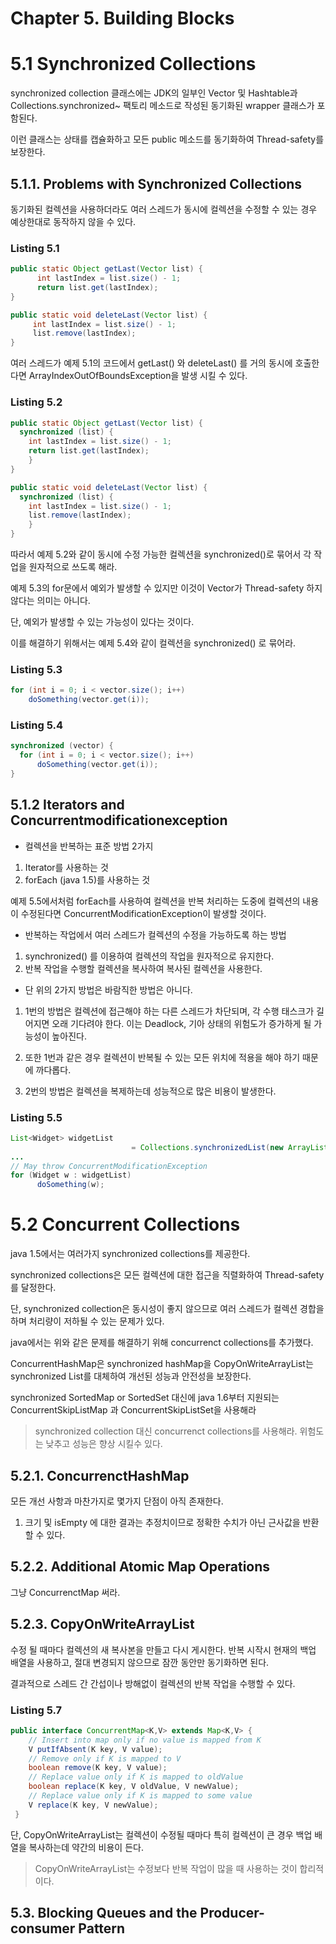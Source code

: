 # Chapter 5. Building Blocks


# 5.1 Synchronized Collections

synchronized collection 클래스에는 JDK의 일부인 Vector 및 Hashtable과 Collections.synchronized~ 팩토리 메소드로 작성된 동기화된 wrapper 클래스가 포함된다.

이런 클래스는 상태를 캡슐화하고 모든 public 메소드를 동기화하여 Thread-safety를 보장한다.

## 5.1.1. Problems with Synchronized Collections

동기화된 컬렉션을 사용하더라도 여러 스레드가 동시에 컬렉션을 수정할 수 있는 경우 예상한대로 동작하지 않을 수 있다.

### Listing 5.1
~~~java
public static Object getLast(Vector list) {
      int lastIndex = list.size() - 1;
      return list.get(lastIndex);
}

public static void deleteLast(Vector list) {
     int lastIndex = list.size() - 1;
     list.remove(lastIndex);
}
~~~

여러 스레드가 예제 5.1의 코드에서 getLast() 와 deleteLast() 를 거의 동시에 호출한다면 ArrayIndexOutOfBoundsException을 발생 시킬 수 있다.

### Listing 5.2
~~~java
public static Object getLast(Vector list) {
  synchronized (list) {
    int lastIndex = list.size() - 1;
    return list.get(lastIndex);
    }
}

public static void deleteLast(Vector list) {
  synchronized (list) {
    int lastIndex = list.size() - 1;
    list.remove(lastIndex);
    }
}
~~~

따라서 예제 5.2와 같이 동시에 수정 가능한 컬렉션을 synchronized()로 묶어서 각 작업을 원자적으로 쓰도록 해라.

예제 5.3의 for문에서 예외가 발생할 수 있지만 이것이 Vector가 Thread-safety 하지 않다는 의미는 아니다.

단, 예외가 발생할 수 있는 가능성이 있다는 것이다.

이를 해결하기 위해서는 예제 5.4와 같이 컬렉션을 synchronized() 로 묶어라.

### Listing 5.3
~~~java
for (int i = 0; i < vector.size(); i++)
    doSomething(vector.get(i));
~~~

### Listing 5.4
~~~java
synchronized (vector) {
  for (int i = 0; i < vector.size(); i++)
      doSomething(vector.get(i));
}
~~~


## 5.1.2 Iterators and Concurrentmodificationexception

* 컬렉션을 반복하는 표준 방법 2가지
1. Iterator를 사용하는 것
2. forEach (java 1.5)를 사용하는 것

예제 5.5에서처럼 forEach를 사용하여 컬렉션을 반복 처리하는 도중에 컬렉션의 내용이 수정된다면 ConcurrentModificationException이 발생할 것이다.

* 반복하는 작업에서 여러 스레드가 컬렉션의 수정을 가능하도록 하는 방법
1. synchronized() 를 이용하여 컬렉션의 작업을 원자적으로 유지한다.
2. 반복 작업을 수행할 컬렉션을 복사하여 복사된 컬렉션을 사용한다.

* 단 위의 2가지 방법은 바람직한 방법은 아니다.
1. 1번의 방법은 컬렉션에 접근해야 하는 다른 스레드가 차단되며, 각 수행 태스크가 길어지면 오래 기다려야 한다. 이는 Deadlock, 기아 상태의 위험도가 증가하게 될 가능성이 높아진다.

2. 또한 1번과 같은 경우 컬렉션이 반복될 수 있는 모든 위치에 적용을 해야 하기 때문에 까다롭다.

3. 2번의 방법은 컬렉션을 복제하는데 성능적으로 많은 비용이 발생한다.


### Listing 5.5
~~~java
List<Widget> widgetList
                           = Collections.synchronizedList(new ArrayList<Widget>());
...
// May throw ConcurrentModificationException
for (Widget w : widgetList)
      doSomething(w);
~~~


# 5.2 Concurrent Collections

java 1.5에서는 여러가지 synchronized collections를 제공한다.

synchronized collections은 모든 컬렉션에 대한 접근을 직렬화하여 Thread-safety를 달정한다.

단, synchronized collection은 동시성이 좋지 않으므로 여러 스레드가 컬렉션 경합을 하며 처리량이 저하될 수 있는 문제가 있다.

java에서는 위와 같은 문제를 해결하기 위해 concurrenct collections를 추가했다.

ConcurrentHashMap은 synchronized hashMap을 CopyOnWriteArrayList는 synchronized List를 대체하여 개선된 성능과 안전성을 보장한다.

synchronized SortedMap or SortedSet 대신에 java 1.6부터 지원되는 ConcurrentSkipListMap 과 ConcurrentSkipListSet을 사용해라

> synchronized collection 대신 concurrenct collections를 사용해라. 위험도는 낮추고 성능은 향상 시킬수 있다.


## 5.2.1. ConcurrenctHashMap

모든 개선 사항과 마찬가지로 몇가지 단점이 아직 존재한다.

1. 크기 및 isEmpty 에 대한 결과는 추정치이므로 정확한 수치가 아닌 근사값을 반환할 수 있다.


## 5.2.2. Additional Atomic Map Operations

그냥 ConcurrenctMap 써라.

## 5.2.3. CopyOnWriteArrayList

수정 될 때마다 컬렉션의 새 복사본을 만들고 다시 게시한다. 반복 시작시 현재의 백업 배열을 사용하고, 절대 변경되지 않으므로 잠깐 동안만 동기화하면 된다.

결과적으로 스레드 간 간섭이나 방해없이 컬렉션의 반복 작업을 수행할 수 있다.

### Listing 5.7
~~~java
public interface ConcurrentMap<K,V> extends Map<K,V> {
    // Insert into map only if no value is mapped from K
    V putIfAbsent(K key, V value);
    // Remove only if K is mapped to V
    boolean remove(K key, V value);
    // Replace value only if K is mapped to oldValue
    boolean replace(K key, V oldValue, V newValue);
    // Replace value only if K is mapped to some value
    V replace(K key, V newValue);
 }
~~~

단, CopyOnWriteArrayList는 컬렉션이 수정될 때마다 특히 컬렉션이 큰 경우 백업 배열을 복사하는데 약간의 비용이 든다.

> CopyOnWriteArrayList는 수정보다 반복 작업이 많을 때 사용하는 것이 합리적이다.

## 5.3. Blocking Queues and the Producer-consumer Pattern

